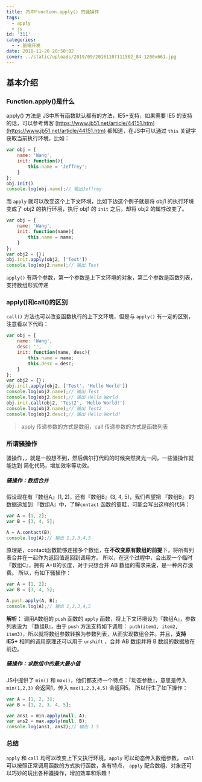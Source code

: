 ```yaml
---
title: JS中Function.apply() 的骚操作
tags:
  - apply
  - js
id: '311'
categories:
  - - 前端开发
date: 2018-11-20 20:50:02
cover: ../static/uploads/2019/09/20161107111502_84-1200x661.jpg
---
```




## 基本介绍

### Function.apply()是什么

apply() 方法是 JS中所有函数默认都有的方法，IE5+支持，如果需要 IE5 的支持的话，可以参考博客 [https://www.jb51.net/article/44151.htm](https://www.jb51.net/article/44151.htm) 都知道，在JS中可以通过 `this` 关键字获取当前执行环境，比如：

```javascript
var obj = {
    name: 'Wang',
    init: function(){
        this.name = 'Jeffrey';
    }
};
obj.init()
console.log(obj.name);// 输出Jeffrey
```

而 `apply` 就可以改变这个上下文环境，比如下边这个例子就是将 obj1 的执行环境变成了 obj2 的执行环境，执行 obj1 的 `init` 之后，却将 obj2 的属性改变了。

```javascript
var obj = {
    name: 'Wang',
    init: function(name){
        this.name = name;
    }
};
var obj2 = {}；
obj.init.apply(obj2, ['Test'])
console.log(obj2.name);// 输出 Test
```

`apply()` 有两个参数，第一个参数是上下文环境的对象，第二个参数是函数列表，支持数组形式传递

### apply()和call()的区别

`call()` 方法也可以改变函数执行的上下文环境，但是与 `apply()` 有一定的区别，注意看以下代码：

```javascript
var obj = {
    name: 'Wang',
    desc: '',
    init: function(name, desc){
        this.name = name;
        this.desc = desc;
    }
};
var obj2 = {}；
obj.init.apply(obj2, ['Test', 'Hello World'])
console.log(obj2.name);// 输出 Test
console.log(obj2.desc);// 输出 Hello World
obj.init.call(obj2, 'Test2', 'Hello World!')
console.log(obj2.name);// 输出 Test2
console.log(obj2.desc);// 输出 Hello World!
```

> apply 传递参数的方式是数组，call 传递参数的方式是函数列表

### 所谓骚操作

骚操作，，就是一般想不到，然后偶尔打代码的时候突然灵光一闪，一些骚操作就能达到 简化代码，增加效率等功效。

##### 骚操作：数组合并

假设现在有『数组A』(1, 2)，还有『数组B』(3, 4, 5)，我们希望把 『数组B』 的数据追加到 『数组A』中，了解`contact` 函数的童鞋，可能会写出这样的代码：

```javascript
var A = [1, 2];
var B = [3, 4, 5];

A = A.contact(B);
console.log(A);// 输出 1,2,3,4,5
```

原理是，contact函数能够连接多个数组，在**不改变原有数组的前提**下，将所有列表合并在一起作为返回值返回到调用方。 所以，在这个过程中，会出现一个临时『数组C』，拥有 A+B的长度，对于只想合并 AB 数组的需求来说，是一种内存浪费。 所以，有如下骚操作：

```javascript
var A = [1, 2];
var B = [3, 4, 5];

A.push.apply(A, B);
console.log(A);// 输出 1,2,3,4,5
```

**解析：** 调用A数组的 `push` 函数的 `apply` 函数，将上下文环境设为『数组A』，参数列表设为 『数组B』，由于 `push` 方法支持如下调用： `puth(item1, item2, item3)`，所以就将数组参数转换为参数列表，从而实现数组合并。并且，**支持IE5+** 相同的调用原理还可以用于 `unshift` ，合并 AB 数组并将 B 数组的数据放在前边。

##### 骚操作：求数组中的最大最小值

JS中提供了 `min()` 和 `max()`，他们都支持一个特点：『动态参数』，意思是传入 `min(1,2,3)` 会返回1，传入 `max(1,2,3,4,5)` 会返回5。 所以衍生了如下操作：

```javascript
var A = [1, 2, 3];
var B = [1, 2, 3, 4, 5];

var ans1 = min.apply(null, A);
var ans2 = max.apply(null, B);
console.log(ans1, ans2);// 输出 1 5
```

### 总结

`apply` 和 `call` 均可以改变上下文执行环境，`apply` 可以动态传入数组参数， `call` 可以按照正常调用函数的方式执行函数，各有特点， `apply` 配合数组、对象还可以巧妙的玩出各种骚操作，增加效率和乐趣！